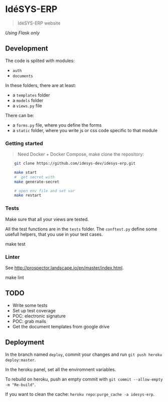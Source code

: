 # IdéSYS-ERP

> IdéSYS-ERP website

*Using Flask only*


## Development

The code is splited with modules:

 - `auth`
 - `documents`

In these folders, there are at least:
 - a `templates` folder
 - a `models` folder
 - a `views.py` file

There can be:
 - a `forms.py` file, where you define the forms
 - a `static` folder, where you write js or css code specific to that module

### Getting started
> Need Docker + Docker Compose, make
clone the repository:
```sh
    git clone https://github.com/idesys-dev/idesys-erp.git

    make start
    #  get secret with
    make generate-secret

    # open env file and set var
    make restart

```



### Tests

Make sure that all your views are tested.

All the test functions are in the `tests` folder. The `conftest.py` define some
usefull helpers, that you use in your test cases.

   make test

### Linter

See http://prospector.landscape.io/en/master/index.html.

    
   make lint


## TODO

 - Write some tests
 - Set up test coverage
 - POC: electronic signature
 - POC: grab mails
 - Get the document templates from google drive


## Deployment

In the branch named `deploy`, commit your changes and run `git push heroku deploy:master`.

In the heroku panel, set all the enviromnent variables.

To rebuild on heroku, push an empty commit with `git commit --allow-empty -m "Re-build"`.

If you want to clean the cache: `heroku repo:purge_cache -a idesys-erp`.
